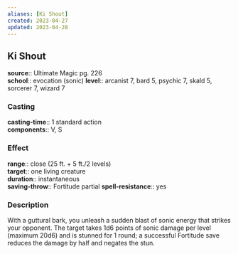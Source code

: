 ```yaml
---
aliases: [Ki Shout]
created: 2023-04-27
updated: 2023-04-28
---
```


## Ki Shout

**source**:: Ultimate Magic pg. 226  
**school**:: evocation (sonic)
**level**:: arcanist 7, bard 5, psychic 7, skald 5, sorcerer 7, wizard 7

### Casting

**casting-time**:: 1 standard action  
**components**:: V, S

### Effect

**range**:: close (25 ft. + 5 ft./2 levels)  
**target**:: one living creature  
**duration**:: instantaneous  
**saving-throw**:: Fortitude partial
**spell-resistance**:: yes

### Description

With a guttural bark, you unleash a sudden blast of sonic energy that strikes your opponent. The target takes 1d6 points of sonic damage per level (maximum 20d6) and is stunned for 1 round; a successful Fortitude save reduces the damage by half and negates the stun.
